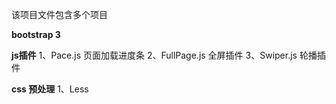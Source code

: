 该项目文件包含多个项目

**bootstrap 3**

**js插件**
1、Pace.js 页面加载进度条
2、FullPage.js 全屏插件
3、Swiper.js 轮播插件

**css 预处理**
1、Less 


